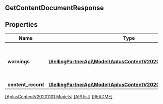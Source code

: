 ## GetContentDocumentResponse

## Properties

Name | Type | Description | Notes
------------ | ------------- | ------------- | -------------
**warnings** | [**\SellingPartnerApi\Model\AplusContentV20201101\Error[]**](Error.md) | A set of messages to the user, such as warnings or comments. | [optional]
**content_record** | [**\SellingPartnerApi\Model\AplusContentV20201101\ContentRecord**](ContentRecord.md) |  |

[[AplusContentV20201101 Models]](../) [[API list]](../../Api) [[README]](../../../README.md)
